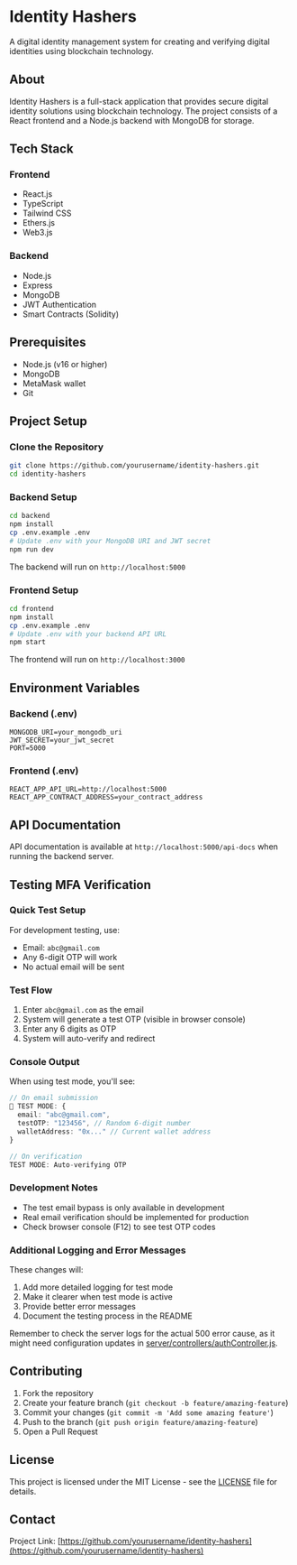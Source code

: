 # Identity Hashers

A digital identity management system for creating and verifying digital identities using blockchain technology.

## About

Identity Hashers is a full-stack application that provides secure digital identity solutions using blockchain technology. The project consists of a React frontend and a Node.js backend with MongoDB for storage.

## Tech Stack

### Frontend
- React.js
- TypeScript
- Tailwind CSS
- Ethers.js
- Web3.js

### Backend
- Node.js
- Express
- MongoDB
- JWT Authentication
- Smart Contracts (Solidity)

## Prerequisites

- Node.js (v16 or higher)
- MongoDB
- MetaMask wallet
- Git

## Project Setup

### Clone the Repository

```bash
git clone https://github.com/yourusername/identity-hashers.git
cd identity-hashers
```

### Backend Setup

```bash
cd backend
npm install
cp .env.example .env
# Update .env with your MongoDB URI and JWT secret
npm run dev
```

The backend will run on `http://localhost:5000`

### Frontend Setup

```bash
cd frontend
npm install
cp .env.example .env
# Update .env with your backend API URL
npm start
```

The frontend will run on `http://localhost:3000`

## Environment Variables

### Backend (.env)
```
MONGODB_URI=your_mongodb_uri
JWT_SECRET=your_jwt_secret
PORT=5000
```

### Frontend (.env)
```
REACT_APP_API_URL=http://localhost:5000
REACT_APP_CONTRACT_ADDRESS=your_contract_address
```

## API Documentation

API documentation is available at `http://localhost:5000/api-docs` when running the backend server.

## Testing MFA Verification

### Quick Test Setup
For development testing, use:
- Email: `abc@gmail.com`
- Any 6-digit OTP will work
- No actual email will be sent

### Test Flow
1. Enter `abc@gmail.com` as the email
2. System will generate a test OTP (visible in browser console)
3. Enter any 6 digits as OTP
4. System will auto-verify and redirect

### Console Output
When using test mode, you'll see:
```typescript
// On email submission
🔑 TEST MODE: {
  email: "abc@gmail.com",
  testOTP: "123456", // Random 6-digit number
  walletAddress: "0x..." // Current wallet address
}

// On verification
TEST MODE: Auto-verifying OTP
```

### Development Notes
- The test email bypass is only available in development
- Real email verification should be implemented for production
- Check browser console (F12) to see test OTP codes

### Additional Logging and Error Messages
These changes will:
1. Add more detailed logging for test mode
2. Make it clearer when test mode is active
3. Provide better error messages
4. Document the testing process in the README

Remember to check the server logs for the actual 500 error cause, as it might need configuration updates in [server/controllers/authController.js](server/controllers/authController.js).

## Contributing

1. Fork the repository
2. Create your feature branch (`git checkout -b feature/amazing-feature`)
3. Commit your changes (`git commit -m 'Add some amazing feature'`)
4. Push to the branch (`git push origin feature/amazing-feature`)
5. Open a Pull Request

## License

This project is licensed under the MIT License - see the [LICENSE](LICENSE) file for details.

## Contact

Project Link: [https://github.com/yourusername/identity-hashers](https://github.com/yourusername/identity-hashers)
